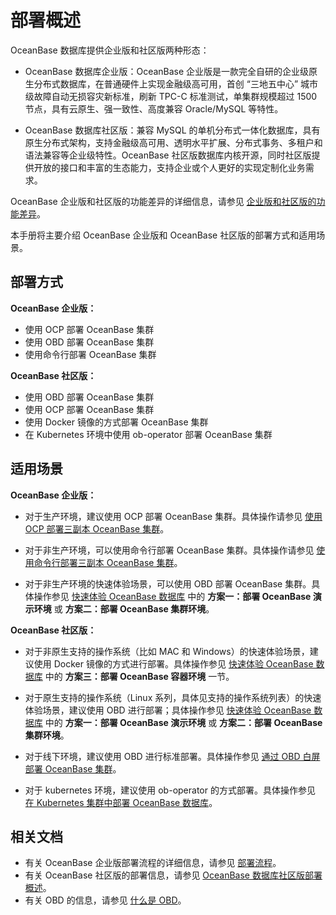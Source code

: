 # 部署概述

OceanBase 数据库提供企业版和社区版两种形态：

* OceanBase 数据库企业版：OceanBase 企业版是一款完全自研的企业级原生分布式数据库，在普通硬件上实现金融级高可用，首创 “三地五中心” 城市级故障自动无损容灾新标准，刷新 TPC-C 标准测试，单集群规模超过 1500 节点，具有云原生、强一致性、高度兼容 Oracle/MySQL 等特性。

* OceanBase 数据库社区版：兼容 MySQL 的单机分布式一体化数据库，具有原生分布式架构，支持金融级高可用、透明水平扩展、分布式事务、多租户和语法兼容等企业级特性。OceanBase 社区版数据库内核开源，同时社区版提供开放的接口和丰富的生态能力，支持企业或个人更好的实现定制化业务需求。

OceanBase 企业版和社区版的功能差异的详细信息，请参见 [企业版和社区版的功能差异](../1.learn-more-about-oceanbase/2.differences-between-enterprise-edition-and-community-edition.md)。

本手册将主要介绍 OceanBase 企业版和 OceanBase 社区版的部署方式和适用场景。

## 部署方式

**OceanBase 企业版：**

* 使用 OCP 部署 OceanBase 集群
* 使用 OBD 部署 OceanBase 集群
* 使用命令行部署 OceanBase 集群

**OceanBase 社区版：**

* 使用 OBD 部署 OceanBase 集群
* 使用 OCP 部署 OceanBase 集群
* 使用 Docker 镜像的方式部署 OceanBase 集群
* 在 Kubernetes 环境中使用 ob-operator 部署 OceanBase 集群

## 适用场景

**OceanBase 企业版：**

* 对于生产环境，建议使用 OCP 部署 OceanBase 集群。具体操作请参见 [使用 OCP 部署三副本 OceanBase 集群](3.deploy-oceanbase-enterprise-edition/3.deploy-through-a-graphical-interface/3.deploy-oceanbase-cluster-use-ocp/5.deploy-three-oceanbase-replica-clusters-use-ocp.md)。

* 对于非生产环境，可以使用命令行部署 OceanBase 集群。具体操作请参见 [使用命令行部署三副本 OceanBase 集群](3.deploy-oceanbase-enterprise-edition/4.deploy-through-the-command-line/2.deploy-the-oceanbase-cluster-command-line/4.deploy-three-oceanbase-replica-clusters.md)。

* 对于非生产环境的快速体验场景，可以使用 OBD 部署 OceanBase 集群。具体操作参见 [快速体验 OceanBase 数据库](../2.quickstart/1.quickly-experience-oceanbase-for-community.md) 中的 **方案一：部署 OceanBase 演示环境** 或 **方案二：部署 OceanBase 集群环境**。

**OceanBase 社区版：**

* 对于非原生支持的操作系统（比如 MAC 和 Windows）的快速体验场景，建议使用 Docker 镜像的方式进行部署。具体操作参见 [快速体验 OceanBase 数据库](../2.quickstart/1.quickly-experience-oceanbase-for-community.md) 中的 **方案三：部署 OceanBase 容器环境** 一节。

* 对于原生支持的操作系统（Linux 系列，具体见支持的操作系统列表）的快速体验场景，建议使用 OBD 进行部署；具体操作参见 [快速体验 OceanBase 数据库](../2.quickstart/1.quickly-experience-oceanbase-for-community.md) 中的 **方案一：部署 OceanBase 演示环境** 或 **方案二：部署 OceanBase 集群环境**。

* 对于线下环境，建议使用 OBD 进行标准部署。具体操作参见 [通过 OBD 白屏部署 OceanBase 集群](5.deploy-oceanbase-database-community-edition/2.local-deployment/4.deploy-by-ui/1.deploy-by-obd.md)。

* 对于 kubernetes 环境，建议使用 ob-operator 的方式部署。具体操作参见 [在 Kubernetes 集群中部署 OceanBase 数据库](5.deploy-oceanbase-database-community-edition/3.deploy-in-the-k8s-cluster.md)。

## 相关文档

* 有关 OceanBase 企业版部署流程的详细信息，请参见 [部署流程](3.deploy-oceanbase-enterprise-edition/1.deployment-process.md)。
* 有关 OceanBase 社区版的部署信息，请参见 [OceanBase 数据库社区版部署概述](5.deploy-oceanbase-database-community-edition/1.deployment-overview.md)。
* 有关 OBD 的信息，请参见 [什么是 OBD](https://www.oceanbase.com/docs/community-obd-cn-10000000002049469)。
